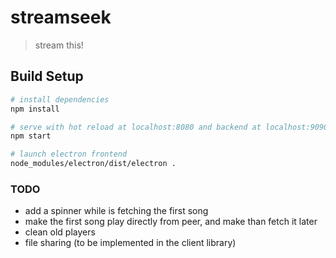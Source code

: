 # streamseek

> stream this!

## Build Setup

``` bash
# install dependencies
npm install

# serve with hot reload at localhost:8080 and backend at localhost:9090/api
npm start

# launch electron frontend
node_modules/electron/dist/electron .
```

### TODO
 - add a spinner while is fetching the first song
 - make the first song play directly from peer, and make than fetch it later
 - clean old players
 - file sharing (to be implemented in the client library)
